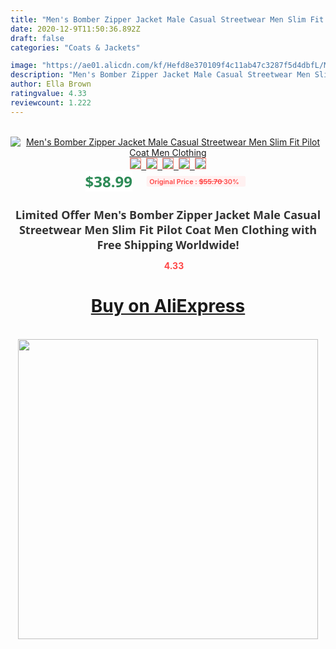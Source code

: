 ```yaml
---
title: "Men's Bomber Zipper Jacket Male Casual Streetwear Men Slim Fit Pilot Coat Men Clothing"
date: 2020-12-9T11:50:36.892Z
draft: false
categories: "Coats & Jackets"

image: "https://ae01.alicdn.com/kf/Hefd8e370109f4c11ab47c3287f5d4dbfL/Men-s-Bomber-Zipper-Jacket-Male-Casual-Streetwear-Men-Slim-Fit-Pilot-Coat-Men-Clothing.png_220x220.png"
description: "Men's Bomber Zipper Jacket Male Casual Streetwear Men Slim Fit Pilot Coat Men Clothing"
author: Ella Brown
ratingvalue: 4.33
reviewcount: 1.222
---
```

<br>
<div style="text-align: center;">
<a href="https://s.click.aliexpress.com/e/_AkX8Sh" target="_blank" rel="nofollow noopener noreferrer"><img alt="Men's Bomber Zipper Jacket Male Casual Streetwear Men Slim Fit Pilot Coat Men Clothing" class="magnifier-image" src="https://ae01.alicdn.com/kf/Hefd8e370109f4c11ab47c3287f5d4dbfL/Men-s-Bomber-Zipper-Jacket-Male-Casual-Streetwear-Men-Slim-Fit-Pilot-Coat-Men-Clothing.png_220x220.png_640x640.jpg">
<br>
<img style="border:1px solid salmon" src="https://ae01.alicdn.com/kf/Hefd8e370109f4c11ab47c3287f5d4dbfL/Men-s-Bomber-Zipper-Jacket-Male-Casual-Streetwear-Men-Slim-Fit-Pilot-Coat-Men-Clothing.png_120x120.jpg">&nbsp;&nbsp;<img style="border:1px solid salmon" src="https://ae01.alicdn.com/kf/H32b08d6f233b4b4597a99ec33e27edefF/Men-s-Bomber-Zipper-Jacket-Male-Casual-Streetwear-Men-Slim-Fit-Pilot-Coat-Men-Clothing.jpg_120x120.jpg">&nbsp;&nbsp;<img style="border:1px solid salmon" src="https://ae01.alicdn.com/kf/H763c9b0f49294581b0ebb5a3e9023a5e9/Men-s-Bomber-Zipper-Jacket-Male-Casual-Streetwear-Men-Slim-Fit-Pilot-Coat-Men-Clothing.jpg_120x120.jpg">&nbsp;&nbsp;<img style="border:1px solid salmon" src="https://ae01.alicdn.com/kf/H423be44f0f48447e92528873f5b37554r/Men-s-Bomber-Zipper-Jacket-Male-Casual-Streetwear-Men-Slim-Fit-Pilot-Coat-Men-Clothing.jpg_120x120.jpg">&nbsp;&nbsp;<img style="border:1px solid salmon" src="https://ae01.alicdn.com/kf/Hcd99c6c7a95546668c16cfe46ca1c01cG/Men-s-Bomber-Zipper-Jacket-Male-Casual-Streetwear-Men-Slim-Fit-Pilot-Coat-Men-Clothing.jpg_120x120.jpg"></a></div><br0>
<div style="text-align: center;"><span style="background-color: white; border: 0px; box-sizing: border-box; color: seagreen; display: inline-block; font-family: &quot;open sans&quot; , &quot;arial&quot; , &quot;helvetica&quot; , sans-serif , &quot;heiti&quot;; font-size: 24px; font-stretch: inherit; font-weight: 700; line-height: inherit; margin: 0px 10px 0px 0px; padding: 0px; vertical-align: middle;">$38.99 </span>
<span style="background: rgb(255 , 241 , 241); border-radius: 3px; border: 0px; box-sizing: border-box; color: #ff4747; display: inline-block; font-family: inherit; font-size: 12px; font-stretch: inherit; font-style: inherit; font-variant: inherit; font-weight: 600; line-height: inherit; margin: 0px; padding: 2px 5px; transform: scale(0.9); vertical-align: middle;">Original Price : <b style="text-decoration: line-through;">$55.70 </b> 30%&nbsp;&nbsp;</span></div>
<h1 style="color: #333333; display: inline-block; font-family: &quot;open sans&quot; , &quot;arial&quot; , &quot;helvetica&quot; , sans-serif , &quot;heiti&quot;; font-size: 18px; font-stretch: inherit; font-weight: 700; text-align: center;">Limited Offer Men's Bomber Zipper Jacket Male Casual Streetwear Men Slim Fit Pilot Coat Men Clothing with Free Shipping Worldwide!</h1>
<div style="color: #ff4747; text-align: center;">
<img src="https://4.bp.blogspot.com/-M0ZcTcb-5uY/XleCXlxnR4I/AAAAAAAAAEc/OrjgMkXV1oMQFaCRZj5HQwOCBcu3w1FegCPcBGAYYCw/s1600/star.png" style="height: 15px;">&nbsp;<b>4.33</b></div>
<div class="button_cont" align="center"><a class="buynow_a" href="https://s.click.aliexpress.com/e/_AkX8Sh" target="_blank" rel="nofollow noopener noreferrer"><H1>Buy on AliExpress</H1></a></div><br>
<div class="separator" style="clear: both; text-align: center;">
<img src="https://lh3.googleusercontent.com/-pTy5HemUv9M/XlePHvY0dAI/AAAAAAAAAE4/0nX5iRUoIWY8eMW9Dpxeirr157OZliDIgCLcBGAsYHQ/s1600/badge.gif" width="480">
</div>
